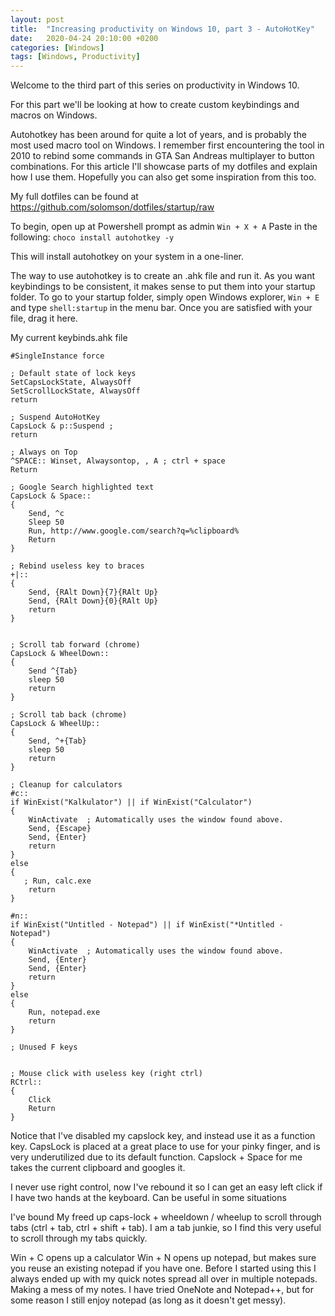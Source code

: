 ```yaml
---
layout: post
title:  "Increasing productivity on Windows 10, part 3 - AutoHotKey"
date:   2020-04-24 20:10:00 +0200
categories: [Windows]
tags: [Windows, Productivity]
---
```


Welcome to the third part of this series on productivity in Windows 10.

For this part we'll be looking at how to create custom keybindings and macros on Windows.

Autohotkey has been around for quite a lot of years, and is probably the most used macro tool on Windows. I remember first encountering the tool in 2010 to rebind some commands in GTA San Andreas multiplayer to button combinations. For this article I'll showcase parts of my dotfiles and explain how I use them. Hopefully you can also get some inspiration from this too.

<!--more-->

My full dotfiles can be found at https://github.com/solomson/dotfiles/startup/raw

To begin, open up at Powershell prompt as admin `Win + X + A`
Paste in the following: 
```choco install autohotkey -y```

This will install autohotkey on your system in a one-liner.

The way to use autohotkey is to create an .ahk file and run it. As you want keybindings to be consistent, it makes sense to put them into your startup folder.
To go to your startup folder, simply open Windows explorer, `Win + E` and type `shell:startup` in the menu bar. Once you are satisfied with your file, drag it here.

My current keybinds.ahk file

```
#SingleInstance force

; Default state of lock keys
SetCapsLockState, AlwaysOff
SetScrollLockState, AlwaysOff
return

; Suspend AutoHotKey
CapsLock & p::Suspend ; 
return

; Always on Top
^SPACE:: Winset, Alwaysontop, , A ; ctrl + space
Return

; Google Search highlighted text
CapsLock & Space::
{
    Send, ^c
    Sleep 50
    Run, http://www.google.com/search?q=%clipboard%
    Return
}

; Rebind useless key to braces
+|::
{
    Send, {RAlt Down}{7}{RAlt Up} 
    Send, {RAlt Down}{0}{RAlt Up}
    return
}


; Scroll tab forward (chrome) 
CapsLock & WheelDown::
{
    Send ^{Tab}
    sleep 50
    return
}

; Scroll tab back (chrome)
CapsLock & WheelUp::
{
    Send, ^+{Tab}
    sleep 50
    return
}

; Cleanup for calculators
#c::
if WinExist("Kalkulator") || if WinExist("Calculator")
{
    WinActivate  ; Automatically uses the window found above.
    Send, {Escape}
    Send, {Enter}
    return
}
else 
{
   ; Run, calc.exe
    return
}

#n::
if WinExist("Untitled - Notepad") || if WinExist("*Untitled - Notepad")
{
    WinActivate  ; Automatically uses the window found above.
    Send, {Enter}
    Send, {Enter}
    return
}
else 
{
    Run, notepad.exe
    return
}

; Unused F keys


; Mouse click with useless key (right ctrl)
RCtrl::
{
    Click
    Return
}
```

Notice that I've disabled my capslock key, and instead use it as a function key. CapsLock is placed at a great place to use for your pinky finger, and is very underutilized due to its default function. 
Capslock + Space for me takes the current clipboard and googles it. 

I never use right control, now I've rebound it so I can get an easy left click if I have two hands at the keyboard. Can be useful in some situations

I've bound My freed up caps-lock + wheeldown / wheelup to scroll through tabs (ctrl + tab, ctrl + shift + tab). I am a tab junkie, so I find this very useful to scroll through my tabs quickly.

Win + C opens up a calculator
Win + N opens up notepad, but makes sure you reuse an existing notepad if you have one. Before I started using this I always ended up with my quick notes spread all over in multiple notepads. Making a mess of my notes. I have tried OneNote and Notepad++, but for some reason I still enjoy notepad (as long as it doesn't get messy).